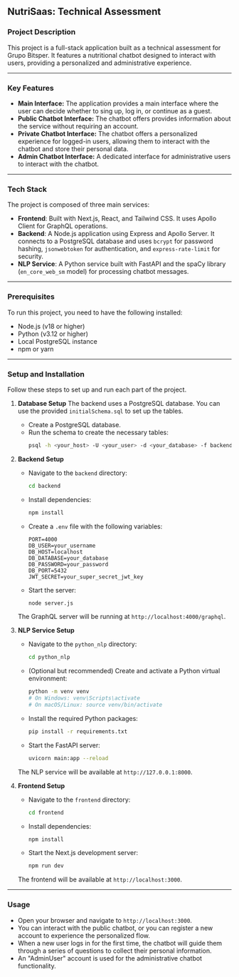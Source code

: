 ## NutriSaas: Technical Assessment

### Project Description
This project is a full-stack application built as a technical assessment for Grupo Bitsper. It features a nutritional chatbot designed to interact with users, providing a personalized and administrative experience.

***

### Key Features
* **Main Interface:** The application provides a main interface where the user can decide whether to sing up, log in, or continue as a guest.
* **Public Chatbot Interface:** The chatbot offers provides information about the service without requiring an account. 
* **Private Chatbot Interface:** The chatbot offers a personalized experience for logged-in users, allowing them to interact with the chatbot and store their personal data.
* **Admin Chatbot Interface:** A dedicated interface for administrative users to interact with the chatbot.

***

### Tech Stack
The project is composed of three main services:
* **Frontend**: Built with Next.js, React, and Tailwind CSS. It uses Apollo Client for GraphQL operations.
* **Backend**: A Node.js application using Express and Apollo Server. It connects to a PostgreSQL database and uses `bcrypt` for password hashing, `jsonwebtoken` for authentication, and `express-rate-limit` for security.
* **NLP Service**: A Python service built with FastAPI and the spaCy library (`en_core_web_sm` model) for processing chatbot messages.

***

### Prerequisites
To run this project, you need to have the following installed:
* Node.js (v18 or higher)
* Python (v3.12 or higher)
* Local PostgreSQL instance
* npm or yarn

***

### Setup and Installation
Follow these steps to set up and run each part of the project.

1.  **Database Setup**
    The backend uses a PostgreSQL database. You can use the provided `initialSchema.sql` to set up the tables.
    * Create a PostgreSQL database.
    * Run the schema to create the necessary tables:
        ```bash
        psql -h <your_host> -U <your_user> -d <your_database> -f backend/database/initialSchema.sql
        ```

2.  **Backend Setup**
    * Navigate to the `backend` directory:
        ```bash
        cd backend
        ```
    * Install dependencies:
        ```bash
        npm install
        ```
    * Create a `.env` file with the following variables:
        ```
        PORT=4000
        DB_USER=your_username
        DB_HOST=localhost
        DB_DATABASE=your_database
        DB_PASSWORD=your_password
        DB_PORT=5432
        JWT_SECRET=your_super_secret_jwt_key
        ```
    * Start the server:
        ```bash
        node server.js
        ```
    The GraphQL server will be running at `http://localhost:4000/graphql`.

3.  **NLP Service Setup**
    * Navigate to the `python_nlp` directory:
        ```bash
        cd python_nlp
        ```
    * (Optional but recommended) Create and activate a Python virtual environment:
        ```bash
        python -m venv venv
        # On Windows: venv\Scripts\activate
        # On macOS/Linux: source venv/bin/activate
        ```
    * Install the required Python packages:
        ```bash
        pip install -r requirements.txt
        ```
    * Start the FastAPI server:
        ```bash
        uvicorn main:app --reload
        ```
    The NLP service will be available at `http://127.0.0.1:8000`.

4.  **Frontend Setup**
    * Navigate to the `frontend` directory:
        ```bash
        cd frontend
        ```
    * Install dependencies:
        ```bash
        npm install
        ```
    * Start the Next.js development server:
        ```bash
        npm run dev
        ```
    The frontend will be available at `http://localhost:3000`.

***

### Usage
* Open your browser and navigate to `http://localhost:3000`.
* You can interact with the public chatbot, or you can register a new account to experience the personalized flow.
* When a new user logs in for the first time, the chatbot will guide them through a series of questions to collect their personal information.
* An "AdminUser" account is used for the administrative chatbot functionality.